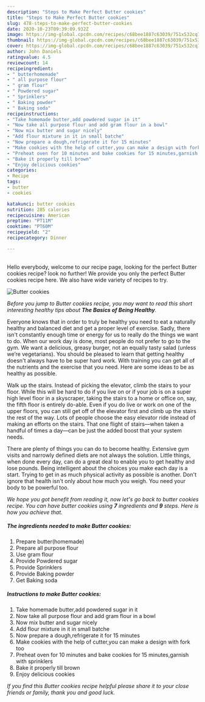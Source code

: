 ```yaml
---
description: "Steps to Make Perfect Butter cookies"
title: "Steps to Make Perfect Butter cookies"
slug: 478-steps-to-make-perfect-butter-cookies
date: 2020-10-23T09:39:09.932Z
image: https://img-global.cpcdn.com/recipes/c68bee1887c63039/751x532cq70/butter-cookies-recipe-main-photo.jpg
thumbnail: https://img-global.cpcdn.com/recipes/c68bee1887c63039/751x532cq70/butter-cookies-recipe-main-photo.jpg
cover: https://img-global.cpcdn.com/recipes/c68bee1887c63039/751x532cq70/butter-cookies-recipe-main-photo.jpg
author: John Daniels
ratingvalue: 4.5
reviewcount: 14
recipeingredient:
- " butterhomemade"
- " all purpose flour"
- " gram flour"
- " Powdered sugar"
- " Sprinklers"
- " Baking powder"
- " Baking soda"
recipeinstructions:
- "Take homemade butter,add powdered sugar in it"
- "Now take all purpose flour and add gram flour in a bowl"
- "Now mix butter and sugar nicely"
- "Add flour mixture in it in small batche"
- "Now prepare a dough,refrigerate it for 15 minutes"
- "Make cookies with the help of cutter,you can make a design with fork too"
- "Preheat oven for 10 minutes and bake cookies for 15 minutes,garnish with sprinklers"
- "Bake it properly till brown"
- "Enjoy delicious cookies"
categories:
- Recipe
tags:
- butter
- cookies

katakunci: butter cookies 
nutrition: 285 calories
recipecuisine: American
preptime: "PT11M"
cooktime: "PT60M"
recipeyield: "2"
recipecategory: Dinner

---
```

<br>
Hello everybody, welcome to our recipe page, looking for the perfect Butter cookies recipe? look no further! We provide you only the perfect Butter cookies recipe here. We also have wide variety of recipes to try.
<br>


![Butter cookies](https://img-global.cpcdn.com/recipes/c68bee1887c63039/751x532cq70/butter-cookies-recipe-main-photo.jpg)

<i>Before you jump to Butter cookies recipe, you may want to read this short interesting healthy tips about <strong>The Basics of Being Healthy</strong>.</i>

Everyone knows that in order to truly be healthy you need to eat a naturally healthy and balanced diet and get a proper level of exercise. Sadly, there isn't constantly enough time or energy for us to really do the things we want to do. When our work day is done, most people do not prefer to go to the gym. We want a delicious, greasy burger, not an equally tasty salad (unless we’re vegetarians). You should be pleased to learn that getting healthy doesn't always have to be super hard work. With training you can get all of the nutrients and the exercise that you need. Here are some ideas to be as healthy as possible.

Walk up the stairs. Instead of picking the elevator, climb the stairs to your floor. While this will be hard to do if you live on or if your job is on a super high level floor in a skyscraper, taking the stairs to a home or office on, say, the fifth floor is entirely do-able. Even if you do live or work on one of the upper floors, you can still get off of the elevator first and climb up the stairs the rest of the way. Lots of people choose the easy elevator ride instead of making an efforts on the stairs. That one flight of stairs—when taken a handful of times a day—can be just the added boost that your system needs. 

There are plenty of things you can do to become healthy. Extensive gym visits and narrowly defined diets are not always the solution. Little things, when done every day, can do a great deal to enable you to get healthy and lose pounds. Being intelligent about the choices you make each day is a start. Trying to get in as much physical activity as possible is another. Don't ignore that health isn't only about how much you weigh. You need your body to be powerful too. 


<i>We hope you got benefit from reading it, now let's go back to butter cookies recipe. You can have butter cookies using <strong>7</strong> ingredients and <strong>9</strong> steps. Here is how you achieve that.
</i>

##### The ingredients needed to make Butter cookies:

1. Prepare  butter(homemade)
1. Prepare  all purpose flour
1. Use  gram flour
1. Provide  Powdered sugar
1. Provide  Sprinklers
1. Provide  Baking powder
1. Get  Baking soda


##### Instructions to make Butter cookies:

1. Take homemade butter,add powdered sugar in it
1. Now take all purpose flour and add gram flour in a bowl
1. Now mix butter and sugar nicely
1. Add flour mixture in it in small batche
1. Now prepare a dough,refrigerate it for 15 minutes
1. Make cookies with the help of cutter,you can make a design with fork too
1. Preheat oven for 10 minutes and bake cookies for 15 minutes,garnish with sprinklers
1. Bake it properly till brown
1. Enjoy delicious cookies


<i>If you find this Butter cookies recipe helpful please share it to your close friends or family, thank you and good luck.</i>
